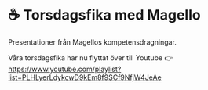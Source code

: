 # ☕ Torsdagsfika med Magello

Presentationer från Magellos kompetensdragningar.

Våra torsdagsfika har nu flyttat över till Youtube 
👉 https://www.youtube.com/playlist?list=PLHLyerLdykcwD9kEm8f9SCf9NfjW4JeAe
